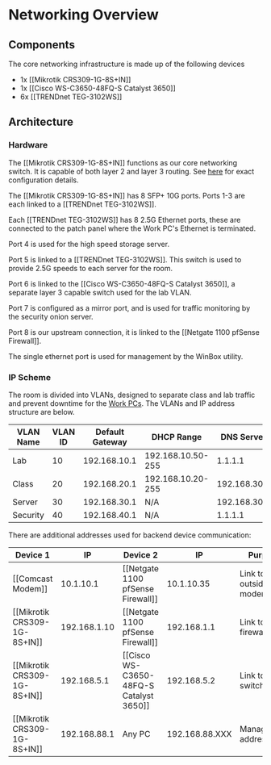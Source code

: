 # Networking Overview
## Components
The core networking infrastructure is made up of the following devices
- 1x [[Mikrotik CRS309-1G-8S+IN]]
- 1x [[Cisco WS-C3650-48FQ-S Catalyst 3650]]
- 6x [[TRENDnet TEG-3102WS]]

## Architecture
### Hardware
The [[Mikrotik CRS309-1G-8S+IN]] functions as our core networking switch. It is capable of both layer 2 and layer 3 routing. See [here](/Network%20Architecture/Equipment/Mikrotik%20CRS309-1G-8S+IN) for exact configuration details.

The [[Mikrotik CRS309-1G-8S+IN]] has 8 SFP+ 10G ports. Ports 1-3 are each linked to a [[TRENDnet TEG-3102WS]].

Each [[TRENDnet TEG-3102WS]] has 8 2.5G Ethernet ports, these are connected to the patch panel where the Work PC's Ethernet is terminated.

Port 4 is used for the high speed storage server.

Port 5 is linked to a [[TRENDnet TEG-3102WS]]. This switch is used to provide 2.5G speeds to each server for the room.

Port 6 is linked to the [[Cisco WS-C3650-48FQ-S Catalyst 3650]], a separate layer 3 capable switch used for the lab VLAN.

Port 7 is configured as a mirror port, and is used for traffic monitoring by the security onion server.

Port 8 is our upstream connection, it is linked to the [[Netgate 1100 pfSense Firewall]].

The single ethernet port is used for management by the WinBox utility.
### IP Scheme
The room is divided into VLANs, designed to separate class and lab traffic and prevent downtime for the [Work PCs](/PCs/Work%20PCs/General%20Information). The VLANs and IP address structure are below.

| VLAN Name | VLAN ID | Default Gateway | DHCP Range        | DNS Server   |
| --------- | ------- | --------------- | ----------------- | ------------ |
| Lab       | 10      | 192.168.10.1    | 192.168.10.50-255 | 1.1.1.1      |
| Class     | 20      | 192.168.20.1    | 192.168.10.20-255 | 192.168.30.2 |
| Server    | 30      | 192.168.30.1    | N/A               | 192.168.30.2 |
| Security  | 40      | 192.168.40.1    | N/A               | 1.1.1.1      |
There are additional addresses used for backend device communication:

| Device 1                     | IP           | Device 2                                | IP             | Purpose               |
| ---------------------------- | ------------ | --------------------------------------- | -------------- | --------------------- |
| [[Comcast Modem]]            | 10.1.10.1    | [[Netgate 1100 pfSense Firewall]]       | 10.1.10.35     | Link to outside modem |
| [[Mikrotik CRS309-1G-8S+IN]] | 192.168.1.10 | [[Netgate 1100 pfSense Firewall]]       | 192.168.1.1    | Link to firewall      |
| [[Mikrotik CRS309-1G-8S+IN]] | 192.168.5.1  | [[Cisco WS-C3650-48FQ-S Catalyst 3650]] | 192.168.5.2    | Link to lab switch    |
| [[Mikrotik CRS309-1G-8S+IN]] | 192.168.88.1 | Any PC                                  | 192.168.88.XXX | Management address    |
